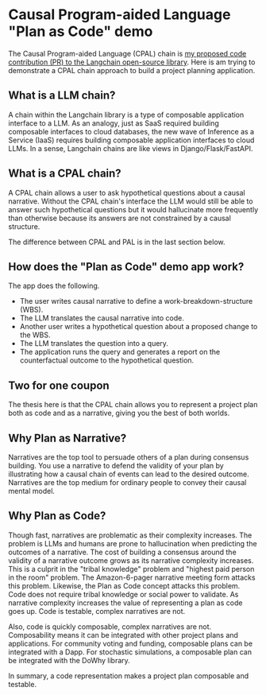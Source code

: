 # Causal Program-aided Language "Plan as Code" demo

The Causal Program-aided Language (CPAL) chain is [my proposed code contribution
(PR) to the Langchain open-source
library](https://github.com/hwchase17/langchain/pull/6255). Here is am trying to
demonstrate a CPAL chain approach to build a project planning application. 

## What is a LLM chain? 

A chain within the Langchain library is a type of composable application interface to a LLM. 
As an analogy, just as SaaS required building composable interfaces to cloud
databases, the new wave of Inference as a Service (IaaS) requires building
composable application interfaces to cloud LLMs. In a sense, Langchain chains are like
views in Django/Flask/FastAPI.

## What is a CPAL chain?

A CPAL chain allows a user to ask hypothetical questions about a causal
narrative. Without the CPAL chain's interface the LLM would still be able to
answer such hypothetical questions but it would hallucinate more frequently than
otherwise because its answers are not constrained by a causal
structure.

The difference between CPAL and PAL is in the last section below.

## How does the "Plan as Code" demo app work?

The app does the following. 

- The user writes causal narrative to define a work-breakdown-structure (WBS).
- The LLM translates the causal narrative into code.
- Another user writes a hypothetical question about a proposed change to the
  WBS.
- The LLM translates the question into a query. 
- The application runs the query and generates a report on the counterfactual
  outcome to the hypothetical question.


## Two for one coupon

The thesis here is that the CPAL chain allows you to represent a project plan
both as code and as a narrative, giving you the best of both worlds.

## Why Plan as Narrative?

Narratives are the top tool to persuade others of a plan during
consensus building. You use a narrative to defend the validity of your plan by
illustrating how a causal chain of events can lead to the desired outcome.
Narratives are the top medium for ordinary people to convey their causal mental
model.


## Why Plan as Code?

Though fast, narratives are problematic as their complexity increases. The
problem is LLMs and humans are prone to hallucination when predicting the
outcomes of a narrative. The cost of building a consensus around the validity of
a narrative outcome grows as its narrative complexity increases. This is a
culprit in the "tribal knowledge" problem and "highest paid person in the room"
problem. The Amazon-6-pager narrative meeting form attacks this problem.
Likewise, the Plan as Code concept attacks this problem. Code does not require
tribal knowledge or social power to validate. As narrative complexity increases
the value of representing a plan as code goes up. Code is testable, complex
narratives are not.

Also, code is quickly composable, complex narratives are not. Composability
means it can be integrated with other project plans and applications. For
community voting and funding, composable plans can be integrated with a Dapp.
For stochastic simulations, a composable plan can be integrated with the DoWhy
library.

In summary, a code representation makes a project plan composable and testable. 

